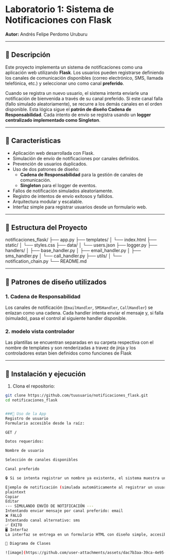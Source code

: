 # Laboratorio 1: Sistema de Notificaciones con Flask  
**Autor:** Andrés Felipe Perdomo Uruburu

---

## 📘 Descripción

Este proyecto implementa un sistema de notificaciones como una aplicación web utilizando **Flask**. Los usuarios pueden registrarse definiendo los canales de comunicación disponibles (correo electrónico, SMS, llamada telefónica, etc.) y seleccionar uno como canal **preferido**.

Cuando se registra un nuevo usuario, el sistema intenta enviarle una notificación de bienvenida a través de su canal preferido. Si este canal falla (fallo simulado aleatoriamente), se recurre a los demás canales en el orden disponible. Esta lógica sigue el **patrón de diseño Cadena de Responsabilidad**. Cada intento de envío se registra usando un **logger centralizado implementado como Singleton**.

---

## 🧩 Características

- Aplicación web desarrollada con Flask.
- Simulación de envío de notificaciones por canales definidos.
- Prevención de usuarios duplicados.
- Uso de dos patrones de diseño:
  - **Cadena de Responsabilidad** para la gestión de canales de comunicación.
  - **Singleton** para el logger de eventos.
- Fallos de notificación simulados aleatoriamente.
- Registro de intentos de envío exitosos y fallidos.
- Arquitectura modular y escalable.
- Interfaz simple para registrar usuarios desde un formulario web.

---

## 🧱 Estructura del Proyecto

notificaciones_flask/
├── app.py
├── templates/
│ └── index.html
├── static/
│ └── styles.css
├── data/
│ └── users.json
├── logger.py
├── handlers/
│ ├── base_handler.py
│ ├── email_handler.py
│ ├── sms_handler.py
│ └── call_handler.py
├── utils/
│ └── notification_chain.py
└── README.md


---

## 🔁 Patrones de diseño utilizados

### 1. Cadena de Responsabilidad

Los canales de notificación (`EmailHandler`, `SMSHandler`, `CallHandler`) se enlazan como una cadena. Cada handler intenta enviar el mensaje y, si falla (simulado), pasa el control al siguiente handler disponible.

### 2. modelo vista controlador

Las plantillas se encuentran separadas en su carpeta respectiva con el nombre de templates y son renderizadas a travez de jinja y los controladores estan bien definidos como funciones de Flask

---

## 🚀 Instalación y ejecución

1. Clona el repositorio:

```bash
git clone https://github.com/tuusuario/notificaciones_flask.git
cd notificaciones_flask


###📮 Uso de la App
Registro de usuario
Formulario accesible desde la raíz:

GET /

Datos requeridos:

Nombre de usuario

Selección de canales disponibles

Canal preferido

🔒 Si se intenta registrar un nombre ya existente, el sistema muestra un error.

Ejemplo de notificación (simulada automáticamente al registrar un usuario):
plaintext
Copiar
Editar
--- SIMULANDO ENVÍO DE NOTIFICACIÓN ---
Intentando enviar mensaje por canal preferido: email
❌ FALLÓ
Intentando canal alternativo: sms
✅ ÉXITO
🖥️ Interfaz
La interfaz se entrega en un formulario HTML con diseño simple, accesible en la raíz del servidor.  

📘 Diagrama de Clases

![image](https://github.com/user-attachments/assets/dac7b3aa-39ca-4e95-8bd0-0294d564c6e2)


